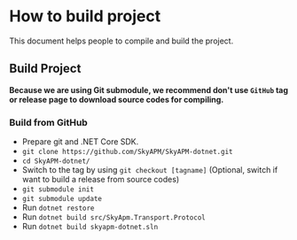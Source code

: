 # How to build project
This document helps people to compile and build the project.

## Build Project
**Because we are using Git submodule, we recommend don't use `GitHub` tag or release page to download source codes for compiling.**

### Build from GitHub
- Prepare git and .NET Core SDK.
- `git clone https://github.com/SkyAPM/SkyAPM-dotnet.git`
- `cd SkyAPM-dotnet/`
- Switch to the tag by using `git checkout [tagname]` (Optional, switch if want to build a release from source codes)
- `git submodule init`
- `git submodule update`
- Run `dotnet restore`
- Run `dotnet build src/SkyApm.Transport.Protocol`
- Run `dotnet build skyapm-dotnet.sln`